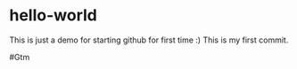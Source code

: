 # hello-world
This is just a demo for starting github for first time :)
This is my first commit.

#Gtm
